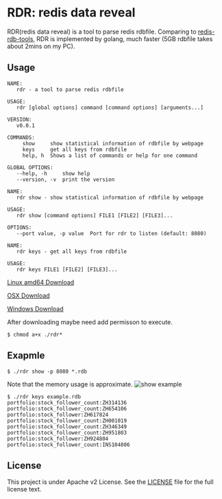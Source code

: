 RDR: redis data reveal
=================================================

RDR(redis data reveal) is a tool to parse redis rdbfile. Comparing to [redis-rdb-tools](https://github.com/sripathikrishnan/redis-rdb-tools), RDR is implemented by golang, much faster (5GB rdbfile takes about 2mins on my PC).

## Usage

```
NAME:
   rdr - a tool to parse redis rdbfile

USAGE:
   rdr [global options] command [command options] [arguments...]

VERSION:
   v0.0.1

COMMANDS:
     show     show statistical information of rdbfile by webpage
     keys     get all keys from rdbfile
     help, h  Shows a list of commands or help for one command

GLOBAL OPTIONS:
   --help, -h     show help
   --version, -v  print the version
```

```
NAME:
   rdr show - show statistical information of rdbfile by webpage

USAGE:
   rdr show [command options] FILE1 [FILE2] [FILE3]...

OPTIONS:
   --port value, -p value  Port for rdr to listen (default: 8080)
```

```
NAME:
   rdr keys - get all keys from rdbfile

USAGE:
   rdr keys FILE1 [FILE2] [FILE3]...
```

[Linux amd64 Download](https://github.com/xueqiu/rdr/releases/download/v0.0.1/rdr-linux)

[OSX Download](https://github.com/xueqiu/rdr/releases/download/v0.0.1/rdr-darwin)

[Windows Download](https://github.com/xueqiu/rdr/releases/download/v0.0.1/rdr-windows.exe)

After downloading maybe need add permisson to execute.

```
$ chmod a+x ./rdr*
```

## Exapmle
```
$ ./rdr show -p 8080 *.rdb
```
Note that the memory usage is approximate.
![show example](https://yqfile.alicdn.com/img_9bc93fc3a6b976fdf862c8314e34f454.png)

```
$ ./rdr keys example.rdb
portfolio:stock_follower_count:ZH314136
portfolio:stock_follower_count:ZH654106
portfolio:stock_follower:ZH617824
portfolio:stock_follower_count:ZH001019
portfolio:stock_follower_count:ZH346349
portfolio:stock_follower_count:ZH951803
portfolio:stock_follower:ZH924804
portfolio:stock_follower_count:INS104806
```

## License

This project is under Apache v2 License. See the [LICENSE](LICENSE) file for the full license text.
